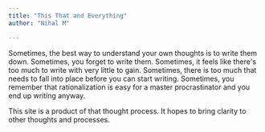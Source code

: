 ```yaml
---
title: "This That and Everything"
author: "Nihal M"

---
```


Sometimes, the best way to understand your own thoughts is to write them down.
Sometimes, you forget to write them.
Sometimes, it feels like there's too much to write with very little to gain. 
Sometimes, there is too much that needs to fall into place before you can start writing. 
Sometimes, you remember that rationalization is easy for a master procrastinator and you end up writing anyway. 

This site is a product of that thought process. It hopes to bring clarity to other thoughts and processes.
